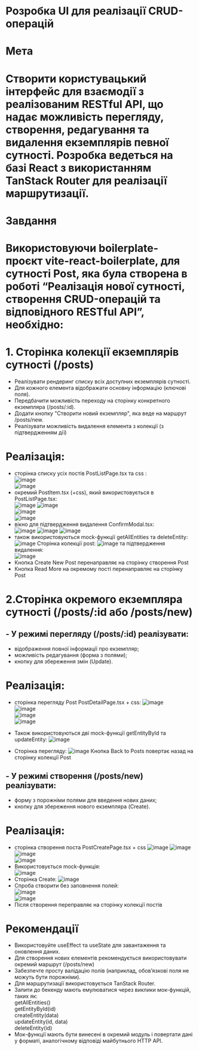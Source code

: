 # Розробка UI для реалізації CRUD-операцій
# Мета
# Створити користувацький інтерфейс для взаємодії з реалізованим RESTful API, що надає можливість перегляду, створення, редагування та видалення екземплярів певної сутності. Розробка ведеться на базі React з використанням TanStack Router для реалізації маршрутизації. 
# Завдання
# Використовуючи boilerplate-проєкт vite-react-boilerplate, для сутності Post, яка була створена в роботі “Реалізація нової сутності, створення CRUD-операцій та відповідного RESTful API”, необхідно:
# 1. Сторінка колекції екземплярів сутності (/posts)
- Реалізувати рендеринг списку всіх доступних екземплярів сутності.
- Для кожного елемента відображати основну інформацію (ключові поля).
- Передбачити можливість переходу на сторінку конкретного екземпляра (/posts/:id).
- Додати кнопку "Створити новий екземпляр", яка веде на маршрут /posts/new.
- Реалізувати можливість видалення елемента з колекції (з підтвердженням дії)
# Реалізація:  
- сторінка списку усіх постів PostListPage.tsx та css :  
![image](https://github.com/user-attachments/assets/ed25e254-5eaf-44c2-bb80-3a1c258543f5)  
![image](https://github.com/user-attachments/assets/d4680843-c696-4879-ad90-9d503234653b)  
- окремий PostItem.tsx (+css), який використовується в PostListPage.tsx:  
![image](https://github.com/user-attachments/assets/168a1df9-8692-4152-afa5-d1cf9489546e)
![image](https://github.com/user-attachments/assets/b5c614d0-c286-4211-ae92-7d740bd25806)  
![image](https://github.com/user-attachments/assets/4b757036-bc23-413c-99f4-28f4f4c37025)  
![image](https://github.com/user-attachments/assets/7b04ce59-f3fa-4fb9-af0b-eaca1e37355a)
- вікно для підтвердження видалення ConfirmModal.tsx:  
![image](https://github.com/user-attachments/assets/7f9fe68b-9f27-4f89-b802-e55639f9ce24)
![image](https://github.com/user-attachments/assets/41677859-cbea-434c-96b4-110ce35aedaa)
![image](https://github.com/user-attachments/assets/fc41f50c-3fbc-49b6-8c7e-12219f10fc17)  
- також використовуються mock-функції getAllEntities та deleteEntity:
![image](https://github.com/user-attachments/assets/e8b1e214-d855-44d7-98e2-71623f0503c7)
Сторінка колекції post: 
![image](https://github.com/user-attachments/assets/6a18bf6b-b454-4f3a-a198-c88f00b50910)
та підтвердження видалення:  
![image](https://github.com/user-attachments/assets/875489f3-12fc-40f0-b13d-3cc18a7a6f2d)
- Кнопка Create New Post перенаправляє на сторінку створення Post
- Кнопка Read More на окремому пості перенаправляє на сторінку Post
# 2.Сторінка окремого екземпляра сутності (/posts/:id або /posts/new)
## - У режимі перегляду (/posts/:id) реалізувати:
- відображення повної інформації про екземпляр;
- можливість редагування (форма з полями);
- кнопку для збереження змін (Update).
# Реалізація:  
- сторінка перегляду Post PostDetailPage.tsx + css:
![image](https://github.com/user-attachments/assets/01763c75-5f3e-4eac-a5e7-cb5220ca2d90)  
![image](https://github.com/user-attachments/assets/4136b937-e2c3-408b-933c-9e602f35c034)  
![image](https://github.com/user-attachments/assets/966456f1-fa76-4757-aeb5-21cb7249a193)  
![image](https://github.com/user-attachments/assets/5d26afa2-5965-44b5-b92a-fc3a9b89aa28)
- Також використовуються дві mock-функції getEntityById та updateEntity:
![image](https://github.com/user-attachments/assets/11a5437e-353c-4a47-bfe1-fbab90b6b4f6)

- Cторінка перегляду:
![image](https://github.com/user-attachments/assets/c1316da4-deb0-4fcc-8528-1bf974d9c158)
Кнопка Back to Posts повертає назад на сторінку колекції Post
## - У режимі створення (/posts/new) реалізувати:
- форму з порожніми полями для введення нових даних;
- кнопку для збереження нового екземпляра (Create).
# Реалізація:  
- сторінка створення поста PostCreatePage.tsx + css
![image](https://github.com/user-attachments/assets/92e9ae5a-bb9b-4c5c-8157-3886502876cd)
![image](https://github.com/user-attachments/assets/697b7fe7-58b5-4915-b395-400502ef81b0)  
![image](https://github.com/user-attachments/assets/1b98d7f9-d94a-4584-a375-74d36e9815a9)  
![image](https://github.com/user-attachments/assets/513ae8bc-cebb-4863-af58-7037580fff1e)  
- Використовується mock-функція:  
![image](https://github.com/user-attachments/assets/e8921118-0b64-4c0a-ab7e-377219f20866)
- Сторінка Create:
![image](https://github.com/user-attachments/assets/382e7716-5730-4d98-b3d1-0377b87abc68)
- Спроба створити без заповнення полей:  
![image](https://github.com/user-attachments/assets/ddc03661-0768-4b96-a9d8-7ae3d3d0d6df)  
![image](https://github.com/user-attachments/assets/c508da43-bfc1-4fd8-a6f8-19003cc1a392)  
- Після створення переправляє на сторінку колекції постів
# Рекомендації
- Використовуйте useEffect та useState для завантаження та оновлення даних.
- Для створення нових елементів рекомендується використовувати окремий маршрут (/posts/new)
- Забезпечте просту валідацію полів (наприклад, обов’язкові поля не можуть бути порожніми).
- Для маршрутизації використовується TanStack Router.
- Запити до бекенду мають емулюватися через виклики мок-функцій, таких як:  
getAllEntities()  
getEntityById(id)  
createEntity(data)  
updateEntity(id, data)  
deleteEntity(id)  
- Мок-функції мають бути винесені в окремий модуль і повертати дані у форматі, аналогічному відповіді майбутнього HTTP API.
